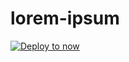 # lorem-ipsum

[![Deploy to now](https://deploy.now.sh/static/button.svg)](https://deploy.now.sh/?repo=https://github.com/rfarine/lorem-ipsum)
